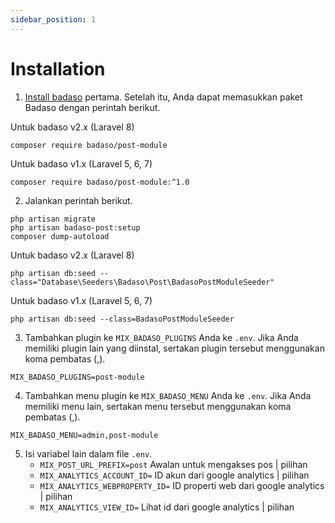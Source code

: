 ```yaml
---
sidebar_position: 1
---
```


# Installation

1. [Install badaso](https://badaso-docs.uatech.co.id/getting-started/installation) pertama. Setelah itu, Anda dapat memasukkan paket Badaso dengan perintah berikut.

Untuk badaso v2.x (Laravel 8)
```
composer require badaso/post-module
```

Untuk badaso v1.x (Laravel 5, 6, 7)
```
composer require badaso/post-module:^1.0
```

2. Jalankan perintah berikut.

```
php artisan migrate
php artisan badaso-post:setup
composer dump-autoload
```

Untuk badaso v2.x (Laravel 8)
```
php artisan db:seed --class="Database\Seeders\Badaso\Post\BadasoPostModuleSeeder"
```

Untuk badaso v1.x (Laravel 5, 6, 7)
```
php artisan db:seed --class=BadasoPostModuleSeeder
```

3. Tambahkan plugin ke `MIX_BADASO_PLUGINS` Anda ke `.env`. Jika Anda memiliki plugin lain yang diinstal, sertakan plugin tersebut menggunakan koma pembatas (,).

```
MIX_BADASO_PLUGINS=post-module
```

4. Tambahkan menu plugin ke `MIX_BADASO_MENU` Anda ke `.env`. Jika Anda memiliki menu lain, sertakan menu tersebut menggunakan koma pembatas (,).

```
MIX_BADASO_MENU=admin,post-module
```

5. Isi variabel lain dalam file `.env`.
    - `MIX_POST_URL_PREFIX=post`
      Awalan untuk mengakses pos | pilihan
    - `MIX_ANALYTICS_ACCOUNT_ID=`
      ID akun dari google analytics | pilihan
    - `MIX_ANALYTICS_WEBPROPERTY_ID=`
      ID properti web dari google analytics | pilihan
    - `MIX_ANALYTICS_VIEW_ID=`
      Lihat id dari google analytics | pilihan